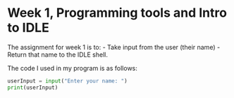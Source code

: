 # Week 1, Programming tools and Intro to IDLE

The assignment for week 1 is to:
    - Take input from the user (their name)
    - Return that name to the IDLE shell.

The code I used in my program is as follows:

```python
userInput = input("Enter your name: ")
print(userInput)
```
